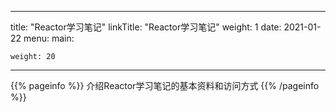 
---
title: "Reactor学习笔记"
linkTitle: "Reactor学习笔记"
weight: 1
date: 2021-01-22
menu:
  main:

    weight: 20
---

{{% pageinfo %}}
介绍Reactor学习笔记的基本资料和访问方式
{{% /pageinfo %}}




